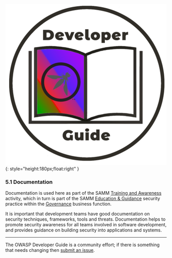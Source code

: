 ![Developer guide logo](../../assets/images/dg_logo_bbd.png "OWASP Developer Guide"){: style="height:180px;float:right" }

### 5.1 Documentation

Documentation is used here as part of the SAMM [Training and Awareness][sammgegta] activity,
which in turn is part of the SAMM [Education & Guidance][sammgeg] security practice
within the [Governance][sammg] business function.

It is important that development teams have good documentation on security techniques, frameworks, tools and threats.
Documentation helps to promote security awareness for all teams involved in software development,
and provides guidance on building security into applications and systems.

----

The OWASP Developer Guide is a community effort; if there is something that needs changing then [submit an issue][issue0710].

[issue0710]: https://github.com/OWASP/DevGuide/issues/new?labels=enhancement&template=request.md&title=Update:%2007-implementation/01-documentation/00-toc
[sammg]: https://owaspsamm.org/model/governance/
[sammgeg]: https://owaspsamm.org/model/governance/education-and-guidance/
[sammgegta]: https://owaspsamm.org/model/governance/education-and-guidance/stream-a/
